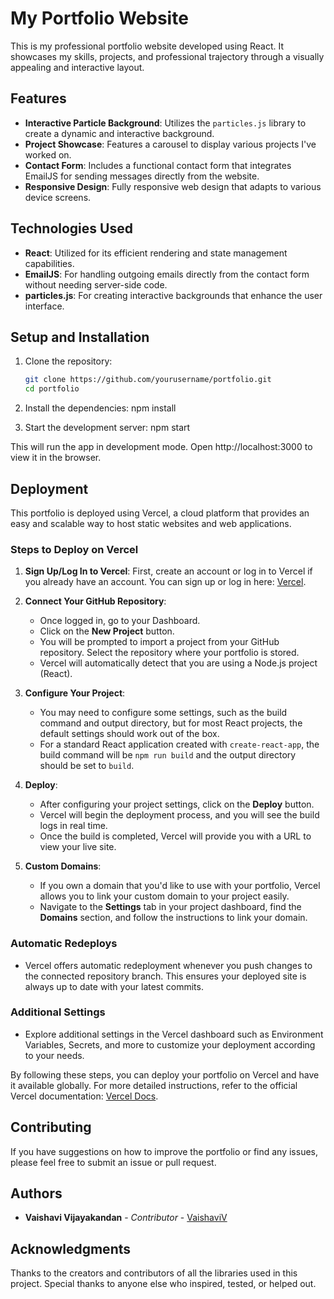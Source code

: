 # My Portfolio Website

This is my professional portfolio website developed using React. It showcases my skills, projects, and professional trajectory through a visually appealing and interactive layout.

## Features

- **Interactive Particle Background**: Utilizes the `particles.js` library to create a dynamic and interactive background.
- **Project Showcase**: Features a carousel to display various projects I've worked on.
- **Contact Form**: Includes a functional contact form that integrates EmailJS for sending messages directly from the website.
- **Responsive Design**: Fully responsive web design that adapts to various device screens.

## Technologies Used

- **React**: Utilized for its efficient rendering and state management capabilities.
- **EmailJS**: For handling outgoing emails directly from the contact form without needing server-side code.
- **particles.js**: For creating interactive backgrounds that enhance the user interface.

## Setup and Installation

1. Clone the repository:
   ```bash
   git clone https://github.com/yourusername/portfolio.git
   cd portfolio

2. Install the dependencies:
   npm install

3. Start the development server:
   npm start
   
This will run the app in development mode. Open http://localhost:3000 to view it in the browser.

## Deployment

This portfolio is deployed using Vercel, a cloud platform that provides an easy and scalable way to host static websites and web applications.

### Steps to Deploy on Vercel

1. **Sign Up/Log In to Vercel**: First, create an account or log in to Vercel if you already have an account. You can sign up or log in here: [Vercel](https://vercel.com).

2. **Connect Your GitHub Repository**:
   - Once logged in, go to your Dashboard.
   - Click on the **New Project** button.
   - You will be prompted to import a project from your GitHub repository. Select the repository where your portfolio is stored.
   - Vercel will automatically detect that you are using a Node.js project (React).

3. **Configure Your Project**:
   - You may need to configure some settings, such as the build command and output directory, but for most React projects, the default settings should work out of the box.
   - For a standard React application created with `create-react-app`, the build command will be `npm run build` and the output directory should be set to `build`.

4. **Deploy**:
   - After configuring your project settings, click on the **Deploy** button.
   - Vercel will begin the deployment process, and you will see the build logs in real time.
   - Once the build is completed, Vercel will provide you with a URL to view your live site.

5. **Custom Domains**:
   - If you own a domain that you'd like to use with your portfolio, Vercel allows you to link your custom domain to your project easily.
   - Navigate to the **Settings** tab in your project dashboard, find the **Domains** section, and follow the instructions to link your domain.

### Automatic Redeploys

- Vercel offers automatic redeployment whenever you push changes to the connected repository branch. This ensures your deployed site is always up to date with your latest commits.

### Additional Settings

- Explore additional settings in the Vercel dashboard such as Environment Variables, Secrets, and more to customize your deployment according to your needs.

By following these steps, you can deploy your portfolio on Vercel and have it available globally. For more detailed instructions, refer to the official Vercel documentation: [Vercel Docs](https://vercel.com/docs).

## Contributing

If you have suggestions on how to improve the portfolio or find any issues, please feel free to submit an issue or pull request.

## Authors

- **Vaishavi Vijayakandan** - *Contributor* - [VaishaviV](https://github.com/vaishavi)

## Acknowledgments
Thanks to the creators and contributors of all the libraries used in this project.
Special thanks to anyone else who inspired, tested, or helped out.
